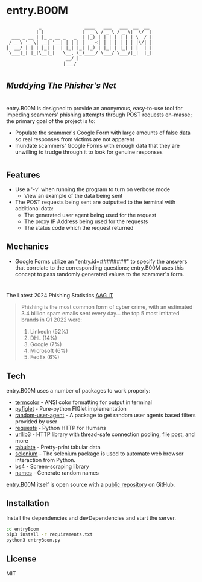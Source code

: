 # entry.B00M

                _                ____   ___   ___  __  __
               | |              |  _ \ / _ \ / _ \|  \/  |
      ___ _ __ | |_ _ __ _   _  | |_) | | | | | | | \  / |
     / _ \ '_ \| __| '__| | | | |  _ <| | | | | | | |\/| |
    |  __/ | | | |_| |  | |_| |_| |_) | |_| | |_| | |  | |
     \___|_| |_|\__|_|   \__, (_)____/ \___/ \___/|_|  |_|
                          __/ |
                         |___/
#
#
## _Muddying The Phisher's Net_
#
entry.B00M is designed to provide an anonymous, easy-to-use tool for impeding scammers' phishing attempts through POST requests en-masse; the primary goal of the project is to:
* Populate the scammer's Google Form with large amounts of false data so real responses from victims are not apparent 
* Inundate scammers' Google Forms with enough data that they are unwilling to trudge through it to look for genuine responses
#
## Features
- Use a '-v' when running the program to turn on verbose mode
    - View an example of the data being sent
- The POST requests being sent are outputted to the terminal with additional data:
    - The generated user agent being used for the request
    - The proxy IP Address being used for the requests
    - The status code which the request returned

## Mechanics
- Google Forms utilize an "entry.id=########" to specify the answers that correlate to the corresponding questions; entry.B00M uses this concept to pass randomly generated values to the scammer's form.

#
#
The Latest 2024 Phishing Statistics [AAG IT](https://aag-it.com/the-latest-phishing-statistics/)
> Phishing is the most common form of cyber crime, 
> with an estimated 3.4 billion spam emails sent every day...
> the top 5 most imitated brands in Q1 2022 were:
> 1. LinkedIn (52%)
> 2. DHL (14%)
> 3. Google (7%)
> 4. Microsoft (6%)
> 5. FedEx (6%)

## Tech

entry.B00M uses a number of packages to work properly:

- [termcolor] - ANSI color formatting for output in terminal 
- [pyfiglet] - Pure-python FIGlet implementation
- [random-user-agent] - A package to get random user agents based filters provided by user
- [requests] - Python HTTP for Humans
- [urllib3] - HTTP library with thread-safe connection pooling, file post, and more
- [tabulate] - Pretty-print tabular data
- [selenium] - The selenium package is used to automate web browser interaction from Python.
- [bs4] - Screen-scraping library
- [names] - Generate random names

entry.B00M itself is open source with a [public repository](https://github.com/DannyGaev/entryBoom) on GitHub.

## Installation

Install the dependencies and devDependencies and start the server.

```sh
cd entryBoom
pip3 install -r requirements.txt
python3 entryBoom.py
```

## License

MIT

[//]: # (These are reference links used in the body of this note and get stripped out when the markdown processor does its job. There is no need to format nicely because it shouldn't be seen. Thanks SO - http://stackoverflow.com/questions/4823468/store-comments-in-markdown-syntax)

   [termcolor]: <https://pypi.org/project/termcolor/>
   [pyfiglet]: <https://pypi.org/project/pyfiglet/>
   [random-user-agent]: <https://pypi.org/project/random-user-agent/>
   [requests]: <https://pypi.org/project/requests/>
   [urllib3]: <https://pypi.org/project/urllib3/>
   [tabulate]: <https://pypi.org/project/tabulate/>
   [selenium]: <https://pypi.org/project/selenium/>
   [bs4]: <https://pypi.org/project/beautifulsoup4/>
   [names]: <https://pypi.org/project/names/>
